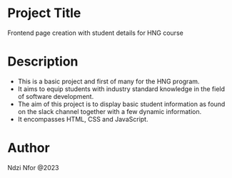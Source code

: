 # Project Title
Frontend page creation with student details for HNG course

# Description
- This is a basic project and first of many for the HNG program. 
- It aims to equip students with industry standard knowledge in the field of software development.
- The aim of this project is to display basic student information as found on the slack channel together with a few dynamic information.
- It encompasses HTML, CSS and JavaScript.





# Author

Ndzi Nfor @2023